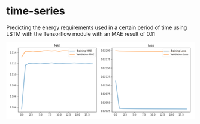 # time-series
Predicting the energy requirements used in a certain period of time using LSTM with the Tensorflow module with an MAE result of 0.11

![](MAE%20and%20Loss.PNG)
